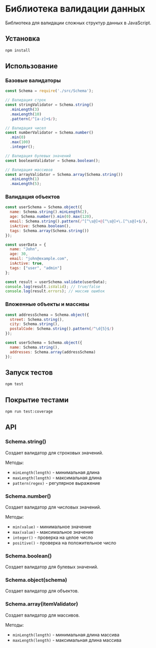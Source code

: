 # Библиотека валидации данных

Библиотека для валидации сложных структур данных в JavaScript.

## Установка

```bash
npm install
```

## Использование

### Базовые валидаторы

```javascript
const Schema = require('./src/Schema');

// Валидация строк
const stringValidator = Schema.string()
  .minLength(3)
  .maxLength(10)
  .pattern(/^[a-z]+$/);

// Валидация чисел
const numberValidator = Schema.number()
  .min(0)
  .max(100)
  .integer();

// Валидация булевых значений
const booleanValidator = Schema.boolean();

// Валидация массивов
const arrayValidator = Schema.array(Schema.string())
  .minLength(1)
  .maxLength(5);
```

### Валидация объектов

```javascript
const userSchema = Schema.object({
  name: Schema.string().minLength(2),
  age: Schema.number().min(0).max(120),
  email: Schema.string().pattern(/^[^\s@]+@[^\s@]+\.[^\s@]+$/),
  isActive: Schema.boolean(),
  tags: Schema.array(Schema.string())
});

const userData = {
  name: "John",
  age: 30,
  email: "john@example.com",
  isActive: true,
  tags: ["user", "admin"]
};

const result = userSchema.validate(userData);
console.log(result.isValid); // true/false
console.log(result.errors); // массив ошибок
```

### Вложенные объекты и массивы

```javascript
const addressSchema = Schema.object({
  street: Schema.string(),
  city: Schema.string(),
  postalCode: Schema.string().pattern(/^\d{5}$/)
});

const userSchema = Schema.object({
  name: Schema.string(),
  addresses: Schema.array(addressSchema)
});
```

## Запуск тестов

```bash
npm test
```

## Покрытие тестами

```bash
npm run test:coverage
```

## API

### Schema.string()
Создает валидатор для строковых значений.

Методы:
- `minLength(length)` - минимальная длина
- `maxLength(length)` - максимальная длина
- `pattern(regex)` - регулярное выражение

### Schema.number()
Создает валидатор для числовых значений.

Методы:
- `min(value)` - минимальное значение
- `max(value)` - максимальное значение
- `integer()` - проверка на целое число
- `positive()` - проверка на положительное число

### Schema.boolean()
Создает валидатор для булевых значений.

### Schema.object(schema)
Создает валидатор для объектов.

### Schema.array(itemValidator)
Создает валидатор для массивов.

Методы:
- `minLength(length)` - минимальная длина массива
- `maxLength(length)` - максимальная длина массива 
